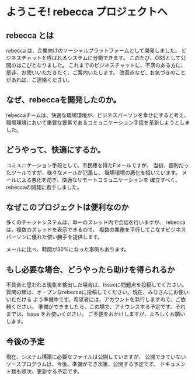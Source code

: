 # ようこそ! rebecca プロジェクトへ

## rebecca とは

rebecca は、企業向けのソーシャルプラットフォームとして開発しました。
ビジネスチャットと呼ばれるシステムに分類できます。
このたび、OSSとして公開のはこびとなりました。
これまでのビジネスチャットに、不満のある方に、是非、お使いいただきたく、ご案内いたします。
改善点など、お気づきのことがあれば、ご連絡ください。

## なぜ、rebeccaを開発したのか。

rebeccaチームは、快適な職場環境が、ビジネスパーソンを幸せにすると考え、
職場環境において重要な要素であるコミュニケーション手段を革新しようとしました。

## どうやって、快適にするか。

コミュニケーション手段として、市民権を得たEメールですが、
当初、便利だったツールですが、様々なメールが氾濫し、
職場環境の悪化を招いています。
メールによる悪化を防ぎ、快適なリモートコミュニケーションを
確立すべく、rebeccaの開発に着手しました。

## なぜこのプロジェクトは便利なのか

多くのチャットシステムは、単一のスレッド内で会話を行いますが、
rebecca は、複数のスレッドを表示できるので、
複数の業務を平行してこなすビジネスパーソンに優れた使い勝手を提供します。

メールに比べ、時間が30%になった事例もあります。

## もし必要な場合、どうやったら助けを得られるか

不具合と思われる現象を検出した場合は、Issueに問題点を投稿してください。
質問の類は、オープンなrebeccaに投稿してください。現在、みなさんにお使いいただける
よう準備中です。希望者には、アカウントを発行しますので、ご依頼ください。
準備ができましたら、この場で、アナウンスする予定です。それまでは、Issue をお使いください。
ご不便をおかけしますが、よろしくお願いします。


## 今後の予定

現在、システム構築に必要なファイルは公開していますが、
公開できていないソースプログラムは、今後、準備ができ次第、公開する予定です。
ドキュメント類も順次、更新する予定です。





